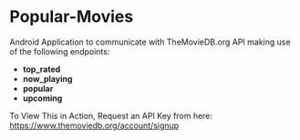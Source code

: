 # Popular-Movies

Android Application to communicate with TheMovieDB.org API making use of the following endpoints:
- <b>top_rated</b>
- <b>now_playing</b>
- <b>popular</b>
- <b>upcoming</b>

To View This in Action, Request an API Key from here:
https://www.themoviedb.org/account/signup

